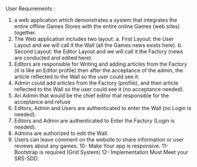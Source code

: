 User Requirements :
1.	 a web application which demonstrates a system that integrates the entire offline Games Stores with the entire online Games (web sites) together.
2.	The Web application includes two layout:
        a.	First Layout: the User Layout and we will call it the Wall (all the Games news exists here).
        b.	Second Layout: the Editor Layout and we will call it the Factory (news are conducted and edited here).
3.	Editors are responsible for Writing and adding articles from the Factory (it is like an Editor profile) then after the acceptance of the admin, the article reflected to the Wall so the user could see it.
4.	Admin could add articles from the Factory (profile), and then article reflected to the Wall so the user could see it (no acceptance needed).
5.	An Admin that would be the chief editor that responsible for the acceptance and refuse 
6.	Editors, Admin and Users are authenticated to enter the Wall (no Login is needed).
7.	Editors and Admin are authenticated to Enter the Factory (Login is needed).
8.	Admins are authorized to edit the Wall.
9.	Users can leave comment on the website to share information or user reviews about any games.
10-	Make Your app is responsive.
11-	Bootstrap is required (Grid System)
12-     Implementation Must Meet your SRS-SDD. 

